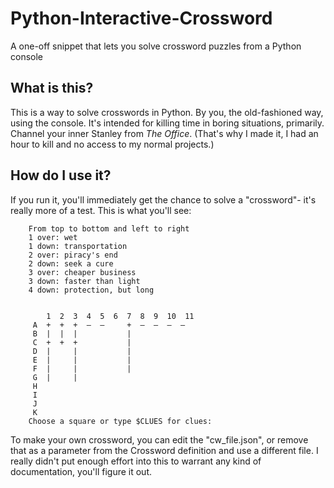 # Python-Interactive-Crossword
A one-off snippet that lets you solve crossword puzzles from a Python console

## What is this?
This is a way to solve crosswords in Python. By you, the old-fashioned way, using the console. It's intended for killing time in boring situations, primarily. Channel your inner Stanley from *The Office*. (That's why I made it, I had an hour to kill and no access to my normal projects.)

## How do I use it? 
If you run it, you'll immediately get the chance to solve a "crossword"- it's really more of a test. This is what you'll see:
```
    From top to bottom and left to right
    1 over: wet
    1 down: transportation
    2 over: piracy's end
    2 down: seek a cure
    3 over: cheaper business
    3 down: faster than light
    4 down: protection, but long


        1  2  3  4  5  6  7  8  9  10  11 
     A  +  +  +  –  –     +  –  –  –  – 
     B  |  |  |           |             
     C  +  +  +           |             
     D  |     |           |             
     E  |     |           |             
     F  |     |           |             
     G  |     |                         
     H                                  
     I                                  
     J                                  
     K                                  
    Choose a square or type $CLUES for clues: 
```  
To make your own crossword, you can edit the "cw_file.json", or remove that as a parameter from the Crossword definition and use a different file. I really didn't put enough effort into this to warrant any kind of documentation, you'll figure it out.  

